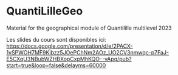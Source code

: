 # QuantiLilleGeo
Material for the geographical module of Quantilille multilevel 2023

Les slides du cours sont disponibles ici:
https://docs.google.com/presentation/d/e/2PACX-1vSPWOH7MF9Kibzz5JOePChNm2AOz_UO2CV3nmwqc-p7FaJ-E5CXqU3NBubWZHBXopCxpMhKQO--vApq/pub?start=true&loop=false&delayms=60000
